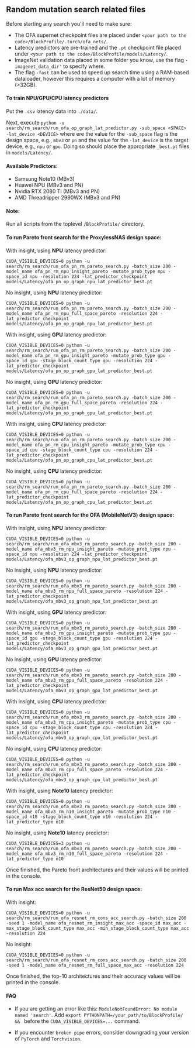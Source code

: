 ## Random mutation search related files

Before starting any search you'll need to make sure:

* The OFA supernet checkpoint files are placed under `<your path to the code>/BlockProfile/.torch/ofa_nets/`.
* Latency predictors are pre-trained and the `.pt` checkpoint file placed under `<your path to the code>/BlockProfile/models/Latency/`.
* ImageNet validation data placed in some folder you know, use the flag `-imagenet_data_dir'` to specify where.
* The flag `-fast` can be used to speed up search time using a RAM-based dataloader, however this requires a computer with a lot of memory (>32GB).

#### To train NPU/GPU/CPU latency predictors

Put the `.csv` latency data into `./data/`.

Next, execute `python -u search/rm_search/run_ofa_op_graph_lat_predictor.py -sub_space <SPACE> -lat_device <DEVICE>` where ere the value for the `-sub_space` flag is the design space, e.g., `mbv3` or `pn` and the value for the `-lat_device` is the target device, e.g., `npu` or `gpu`. Doing so should place the appropriate `_best.pt` files in `models/Latency/`.


#### Available Predictors:
* Samsung Note10 (MBv3)
* Huawei NPU (MBv3 and PN)
* Nvidia RTX 2080 Ti (MBv3 and PN)
* AMD Threadripper 2990WX (MBv3 and PN)

#### Note: 
Run all scripts from the toplevel `/BlockProfile/` directory.

#### To run Pareto front search for the ProxylessNAS design space:

With insight, using **NPU** latency predictor:

    CUDA_VISIBLE_DEVICES=0 python -u search/rm_search/run_ofa_pn_rm_pareto_search.py -batch_size 200 -model_name ofa_pn_rm_npu_insight_pareto -mutate_prob_type npu -space_id npu -resolution 224 -lat_predictor_checkpoint models/Latency/ofa_pn_op_graph_npu_lat_predictor_best.pt

No insight, using **NPU** latency predictor:

    CUDA_VISIBLE_DEVICES=0 python -u search/rm_search/run_ofa_pn_rm_pareto_search.py -batch_size 200 -model_name ofa_pn_rm_npu_full_space_pareto -resolution 224 -lat_predictor_checkpoint models/Latency/ofa_pn_op_graph_npu_lat_predictor_best.pt

With insight, using **GPU** latency predictor:

    CUDA_VISIBLE_DEVICES=0 python -u search/rm_search/run_ofa_pn_rm_pareto_search.py -batch_size 200 -model_name ofa_pn_rm_gpu_insight_pareto -mutate_prob_type gpu -space_id gpu -stage_block_count_type gpu -resolution 224 -lat_predictor_checkpoint models/Latency/ofa_pn_op_graph_gpu_lat_predictor_best.pt

No insight, using **GPU** latency predictor:

    CUDA_VISIBLE_DEVICES=0 python -u search/rm_search/run_ofa_pn_rm_pareto_search.py -batch_size 200 -model_name ofa_pn_rm_gpu_full_space_pareto -resolution 224 -lat_predictor_checkpoint models/Latency/ofa_pn_op_graph_gpu_lat_predictor_best.pt

With insight, using **CPU** latency predictor:

    CUDA_VISIBLE_DEVICES=0 python -u search/rm_search/run_ofa_pn_rm_pareto_search.py -batch_size 200 -model_name ofa_pn_rm_cpu_insight_pareto -mutate_prob_type cpu -space_id cpu -stage_block_count_type cpu -resolution 224 -lat_predictor_checkpoint models/Latency/ofa_pn_op_graph_cpu_lat_predictor_best.pt

No insight, using **CPU** latency predictor:

    CUDA_VISIBLE_DEVICES=0 python -u search/rm_search/run_ofa_pn_rm_pareto_search.py -batch_size 200 -model_name ofa_pn_rm_cpu_full_space_pareto -resolution 224 -lat_predictor_checkpoint models/Latency/ofa_pn_op_graph_cpu_lat_predictor_best.pt

#### To run Pareto front search for the OFA (MobileNetV3) design space:

With insight, using **NPU** latency predictor:

    CUDA_VISIBLE_DEVICES=0 python -u search/rm_search/run_ofa_mbv3_rm_pareto_search.py -batch_size 200 -model_name ofa_mbv3_rm_npu_insight_pareto -mutate_prob_type npu -space_id npu -resolution 224 -lat_predictor_checkpoint models/Latency/ofa_mbv3_op_graph_npu_lat_predictor_best.pt

No insight, using **NPU** latency predictor:

    CUDA_VISIBLE_DEVICES=0 python -u search/rm_search/run_ofa_mbv3_rm_pareto_search.py -batch_size 200 -model_name ofa_mbv3_rm_npu_full_space_pareto -resolution 224 -lat_predictor_checkpoint models/Latency/ofa_mbv3_op_graph_npu_lat_predictor_best.pt

With insight, using **GPU** latency predictor:

    CUDA_VISIBLE_DEVICES=0 python -u search/rm_search/run_ofa_mbv3_rm_pareto_search.py -batch_size 200 -model_name ofa_mbv3_rm_gpu_insight_pareto -mutate_prob_type gpu -space_id gpu -stage_block_count_type gpu -resolution 224 -lat_predictor_checkpoint models/Latency/ofa_mbv3_op_graph_gpu_lat_predictor_best.pt

No insight, using **GPU** latency predictor:

    CUDA_VISIBLE_DEVICES=0 python -u search/rm_search/run_ofa_mbv3_rm_pareto_search.py -batch_size 200 -model_name ofa_mbv3_rm_gpu_full_space_pareto -resolution 224 -lat_predictor_checkpoint models/Latency/ofa_mbv3_op_graph_gpu_lat_predictor_best.pt

With insight, using **CPU** latency predictor:

    CUDA_VISIBLE_DEVICES=0 python -u search/rm_search/run_ofa_mbv3_rm_pareto_search.py -batch_size 200 -model_name ofa_mbv3_rm_cpu_insight_pareto -mutate_prob_type cpu -space_id cpu -stage_block_count_type cpu -resolution 224 -lat_predictor_checkpoint models/Latency/ofa_mbv3_op_graph_cpu_lat_predictor_best.pt

No insight, using **CPU** latency predictor:

    CUDA_VISIBLE_DEVICES=0 python -u search/rm_search/run_ofa_mbv3_rm_pareto_search.py -batch_size 200 -model_name ofa_mbv3_rm_cpu_full_space_pareto -resolution 224 -lat_predictor_checkpoint models/Latency/ofa_mbv3_op_graph_cpu_lat_predictor_best.pt

With insight, using **Note10** latency predictor:

    CUDA_VISIBLE_DEVICES=0 python -u search/rm_search/run_ofa_mbv3_rm_pareto_search.py -batch_size 200 -model_name ofa_mbv3_rm_n10_insight_pareto -mutate_prob_type n10 -space_id n10 -stage_block_count_type n10 -resolution 224 -lat_predictor_type n10

No insight, using **Note10** latency predictor:

    CUDA_VISIBLE_DEVICES=3 python -u search/rm_search/run_ofa_mbv3_rm_pareto_search.py -batch_size 200 -model_name ofa_mbv3_rm_n10_full_space_pareto -resolution 224 -lat_predictor_type n10

Once finished, the Pareto front architectures and their values will be printed in the console.

#### To run Max acc search for the ResNet50 design space:

With insight:

    CUDA_VISIBLE_DEVICES=0 python -u search/rm_search/run_ofa_resnet_rm_cons_acc_search.py -batch_size 200 -seed 1 -model_name ofa_resnet_rm_insight_max_acc -space_id max_acc -max_stage_block_count_type max_acc -min_stage_block_count_type max_acc -resolution 224

No insight:

    CUDA_VISIBLE_DEVICES=0 python -u search/rm_search/run_ofa_resnet_rm_cons_acc_search.py -batch_size 200 -seed 1 -model_name ofa_resnet_rm_full_space_max_acc -resolution 224
    
Once finished, the top-10 architectures and their accuracy values will be printed in the console.

#### FAQ
* If you are getting an error like this: `ModuleNotFoundError: No module named 'search'`. 
Add `export PYTHONPATH=/your_path/to/BlockProfile/ && ` before the `CUDA_VISIBLE_DEVICES=...` command.
  
* If you encounter `broken pipe` errors, consider downgrading your version of `PyTorch` and `Torchvision`.